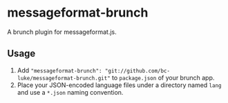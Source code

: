 # messageformat-brunch

A brunch plugin for messageformat.js.

## Usage
1. Add ```"messageformat-brunch": "git://github.com/bc-luke/messageformat-brunch.git"``` to ```package.json``` of your brunch app.
2. Place your JSON-encoded language files under a directory named ```lang``` and use a ```*.json``` naming convention.

